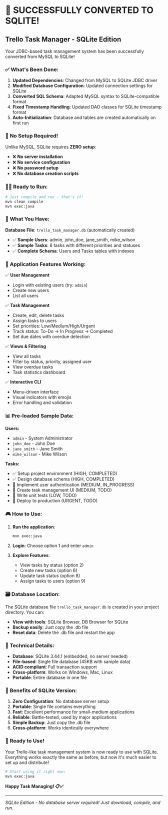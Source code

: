 # 🎉 SUCCESSFULLY CONVERTED TO SQLITE! 

## Trello Task Manager - SQLite Edition

Your JDBC-based task management system has been successfully converted from MySQL to SQLite! 

### ✅ **What's Been Done:**

1. **Updated Dependencies**: Changed from MySQL to SQLite JDBC driver
2. **Modified Database Configuration**: Updated connection settings for SQLite
3. **Converted SQL Schema**: Adapted MySQL syntax to SQLite-compatible format
4. **Fixed Timestamp Handling**: Updated DAO classes for SQLite timestamp format
5. **Auto-Initialization**: Database and tables are created automatically on first run

### 🚀 **No Setup Required!**

Unlike MySQL, SQLite requires **ZERO setup**:
- ❌ **No server installation**
- ❌ **No service configuration** 
- ❌ **No password setup**
- ❌ **No database creation scripts**

### 🏃‍♂️ **Ready to Run:**

```bash
# Just compile and run - that's it!
mvn clean compile
mvn exec:java
```

### 📁 **What You Have:**

**Database File**: `trello_task_manager.db` (automatically created)
- ✅ **Sample Users**: admin, john_doe, jane_smith, mike_wilson
- ✅ **Sample Tasks**: 6 tasks with different priorities and statuses
- ✅ **Complete Schema**: Users and Tasks tables with indexes

### 🎯 **Application Features Working:**

✅ **User Management**
- Login with existing users (try: `admin`)
- Create new users
- List all users

✅ **Task Management**
- Create, edit, delete tasks
- Assign tasks to users
- Set priorities: Low/Medium/High/Urgent
- Track status: To-Do → In Progress → Completed
- Set due dates with overdue detection

✅ **Views & Filtering**
- View all tasks
- Filter by status, priority, assigned user
- View overdue tasks
- Task statistics dashboard

✅ **Interactive CLI**
- Menu-driven interface
- Visual indicators with emojis
- Error handling and validation

### 📊 **Pre-loaded Sample Data:**

**Users:**
- `admin` - System Administrator
- `john_doe` - John Doe
- `jane_smith` - Jane Smith  
- `mike_wilson` - Mike Wilson

**Tasks:**
- ✅ Setup project environment (HIGH, COMPLETED)
- ✅ Design database schema (HIGH, COMPLETED)
- 🔄 Implement user authentication (MEDIUM, IN_PROGRESS)
- 📝 Create task management UI (MEDIUM, TODO)
- 📝 Write unit tests (LOW, TODO)
- 🔴 Deploy to production (URGENT, TODO)

### 🎮 **How to Use:**

1. **Run the application**:
   ```bash
   mvn exec:java
   ```

2. **Login**: Choose option 1 and enter `admin`

3. **Explore Features**:
   - View tasks by status (option 2)
   - Create new tasks (option 6)
   - Update task status (option 8)
   - Assign tasks to users (option 9)

### 🗃️ **Database Location:**

The SQLite database file `trello_task_manager.db` is created in your project directory. You can:
- **View with tools**: SQLite Browser, DB Browser for SQLite
- **Backup easily**: Just copy the .db file
- **Reset data**: Delete the .db file and restart the app

### 🔧 **Technical Details:**

- **Database**: SQLite 3.44.1 (embedded, no server needed)
- **File-based**: Single file database (45KB with sample data)
- **ACID compliant**: Full transaction support
- **Cross-platform**: Works on Windows, Mac, Linux
- **Portable**: Entire database in one file

### 🎈 **Benefits of SQLite Version:**

1. **Zero Configuration**: No database server setup
2. **Portable**: Single file contains everything
3. **Fast**: Excellent performance for small-medium applications
4. **Reliable**: Battle-tested, used by major applications
5. **Simple Backup**: Just copy the .db file
6. **Cross-platform**: Works identically everywhere

### 🚀 **Ready to Use!**

Your Trello-like task management system is now ready to use with SQLite. Everything works exactly the same as before, but now it's much easier to set up and distribute!

```bash
# Start using it right now:
mvn exec:java
```

**Happy Task Managing! 📋✅**

---

*SQLite Edition - No database server required! Just download, compile, and run.*